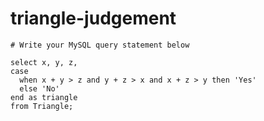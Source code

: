 
  # triangle-judgement

  ```mysql
  # Write your MySQL query statement below

select x, y, z, 
  case
    when x + y > z and y + z > x and x + z > y then 'Yes'
    else 'No'
  end as triangle
from Triangle;

  ```
  